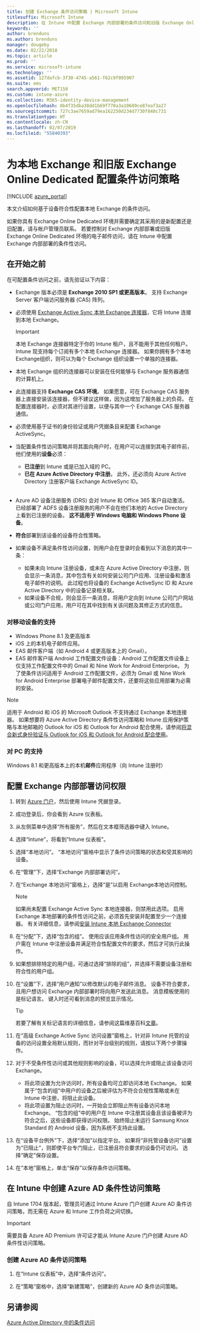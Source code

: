 ```yaml
---
title: 创建 Exchange 条件访问策略 | Microsoft Intune
titlesuffix: Microsoft Intune
description: 在 Intune 中配置 Exchange 内部部署的条件访问和旧版 Exchange Online Dedicated。
keywords: ''
author: brenduns
ms.author: brenduns
manager: dougeby
ms.date: 02/22/2018
ms.topic: article
ms.prod: ''
ms.service: microsoft-intune
ms.technology: ''
ms.assetid: 127dafcb-3f30-4745-a561-f62c9f095907
ms.suite: ems
search.appverid: MET150
ms.custom: intune-azure
ms.collection: M365-identity-device-management
ms.openlocfilehash: 8b4f35dba38dd1b69f770a3a10689ce87eaf3a27
ms.sourcegitcommit: 727c3ae7659ad79ea162250d234d7730f840c731
ms.translationtype: HT
ms.contentlocale: zh-CN
ms.lasthandoff: 02/07/2019
ms.locfileid: "55840393"
---
```

# <a name="create-a-conditional-access-policy-for-exchange-on-premises-and-legacy-exchange-online-dedicated"></a>为本地 Exchange 和旧版 Exchange Online Dedicated 配置条件访问策略

[!INCLUDE [azure_portal](./includes/azure_portal.md)]

本文介绍如何基于设备符合性配置本地 Exchange 的条件访问。

如果你具有 Exchange Online Dedicated 环境并需要确定其采用的是新配置还是旧配置，请与帐户管理员联系。 若要控制对 Exchange 内部部署或旧版 Exchange Online Dedicated 环境的电子邮件访问，请在 Intune 中配置 Exchange 内部部署的条件性访问。

## <a name="before-you-begin"></a>在开始之前

在可配置条件访问之前，请先验证以下内容：

- Exchange 版本必须是 **Exchange 2010 SP1 或更高版本**。 支持 Exchange Server 客户端访问服务器 (CAS) 阵列。

- 必须使用 [Exchange Active Sync 本地 Exchange 连接器](exchange-connector-install.md)，它将 Intune 连接到本地 Exchange。

    >[!IMPORTANT]
    >本地 Exchange 连接器特定于你的 Intune 租户，且不能用于其他任何租户。 Intune 现支持每个订阅有多个本地 Exchange 连接器。 如果你拥有多个本地Exchange组织，则可以为每个 Exchange 组织设置一个单独的连接器。

- 本地 Exchange 组织的连接器可以安装在任何能够与 Exchange 服务器通信的计算机上。

- 此连接器支持 **Exchange CAS 环境**。 如果愿意，可在 Exchange CAS 服务器上直接安装该连接器，但不建议这样做，因为这增加了服务器上的负荷。 在配置连接器时，必须对其进行设置，以便与其中一个 Exchange CAS 服务器通信。

- 必须使用基于证书的身份验证或用户凭据条目来配置 Exchange ActiveSync。

- 当配置条件性访问策略并将其面向用户时，在用户可以连接到其电子邮件前，他们使用的**设备**必须：
    - **已注册**到 Intune 或是已加入域的 PC。
    - **已在 Azure Active Directory 中注册**。 此外，还必须向 Azure Active Directory 注册客户端 Exchange ActiveSync ID。
<br></br>
- Azure AD 设备注册服务 (DRS) 会对 Intune 和 Office 365 客户自动激活。 已经部署了 ADFS 设备注册服务的用户不会在他们本地的 Active Directory 上看到已注册的设备。 **这不适用于 Windows 电脑和 Windows Phone 设备**。

- **符合**部署到该设备的设备符合性策略。

- 如果设备不满足条件性访问设置，则用户会在登录时会看到以下消息的其中一条：
    - 如果未向 Intune 注册设备，或未在 Azure Active Directory 中注册，则会显示一条消息，其中包含有关如何安装公司门户应用、注册设备和激活电子邮件的说明。 此过程也将设备的 Exchange ActiveSync ID 和 Azure Active Directory 中的设备记录相关联。
    - 如果设备不合规，则会显示一条消息，将用户定向到 Intune 公司门户网站或公司门户应用，用户可在其中找到有关该问题及其修正方式的信息。

### <a name="support-for-mobile-devices"></a>对移动设备的支持

- Windows Phone 8.1 及更高版本
- iOS 上的本机电子邮件应用。
- EAS 邮件客户端（如 Android 4 或更高版本上的 Gmail）。
- EAS 邮件客户端 Android 工作配置文件设备：Android 工作配置文件设备上仅支持工作配置文件中的 Gmail 和 Nine Work for Android Enterprise。 为了使条件访问适用于 Android 工作配置文件，必须为 Gmail 或 Nine Work for Android Enterprise 部署电子邮件配置文件，还要将这些应用部署为必需的安装。

> [!NOTE]
> 适用于 Android 和 iOS 的 Microsoft Outlook 不支持通过 Exchange 本地连接器。 如果想要将 Azure Active Directory 条件性访问策略和 Intune 应用保护策略与本地邮箱的 Outlook for iOS 和 Outlook for Android 配合使用，请参阅[将混合新式身份验证与 Outlook for iOS 和 Outlook for Android 配合使用](https://docs.microsoft.com/Exchange/clients/outlook-for-ios-and-android/use-hybrid-modern-auth)。 

### <a name="support-for-pcs"></a>对 PC 的支持

Windows 8.1 和更高版本上的本机**邮件**应用程序（向 Intune 注册时）


## <a name="configure-exchange-on-premises-access"></a>配置 Exchange 内部部署访问权限

1. 转到 [Azure 门户](https://portal.azure.com/)，然后使用 Intune 凭据登录。

1. 成功登录后，你会看到 Azure 仪表板。

1. 从左侧菜单中选择“所有服务”，然后在文本框筛选器中键入 Intune。

1. 选择“Intune”，将看到“Intune 仪表板”。

1. 选择“本地访问”。 “本地访问”窗格中显示了条件访问策略的状态和受其影响的设备。

1. 在“管理”下，选择“Exchange 内部部署访问”。

1. 在“Exchange 本地访问”窗格上，选择“是”以启用 Exchange本地访问控制。

    > [!NOTE]
    > 如果尚未配置 Exchange Active Sync 本地连接器，则禁用此选项。  启用 Exchange 本地部署的条件性访问之前，必须首先安装并配置至少一个连接器。 有关详细信息，请参阅[安装 Intune 本地 Exchange Connector](exchange-connector-install.md)

1. 在“分配”下，选择“包含的组”。  使用应该应用条件性访问的安全用户组。 用户需在 Intune 中注册设备并满足符合性配置文件的要求，然后才可执行此操作。

1. 如果想排除特定的用户组，可通过选择“排除的组”，并选择不需要设备注册和符合性的用户组。

1. 在“设置”下，选择“用户通知”以修改默认的电子邮件消息。 设备不符合要求，且用户想访问 Exchange 内部部署时将向用户发送此消息。 消息模板使用的是标记语言。  键入时还可看到消息的预览显示情况。
    > [!TIP]
    > 若要了解有关标记语言的详细信息，请参阅这篇维基百科[文章](https://en.wikipedia.org/wiki/Markup_language)。

1. 在“高级 Exchange Active Sync 访问设置”窗格上，针对非 Intune 托管的设备的访问设置全局默认规则，而针对平台级别的规则，请按以下两个步骤操作。

1. 对于不受条件性访问或其他规则影响的设备，可以选择允许或阻止该设备访问 Exchange。

   - 将此项设置为允许访问时，所有设备均可立即访问本地 Exchange。  如果属于“包含的组”中用户的设备之后被评估为不符合合规性策略或未在 Intune 中注册，将阻止此设备。
   - 将此项设置为阻止访问时，一开始会立即阻止所有设备访问本地 Exchange。  “包含的组”中的用户在 Intune 中注册其设备且该设备被评为符合之后，这些设备即获得访问权限。 始终阻止未运行 Samsung Knox Standard 的 Android 设备，因为系统不支持此设置。

1. 在“设备平台例外”下，选择“添加”以指定平台。 如果将“非托管设备访问”设置为“已阻止”，则即使平台专门阻止，已注册且符合要求的设备仍可访问。 选择“确定”保存设置。

1. 在“本地”窗格上，单击“保存”以保存条件访问策略。

## <a name="create-azure-ad-conditional-access-policies-in-intune"></a>在 Intune 中创建 Azure AD 条件性访问策略

自 Intune 1704 版本起，管理员可通过 Intune Azure 门户创建 Azure AD 条件访问策略，而无需在 Azure 和 Intune 工作负荷之间切换。

> [!IMPORTANT]
> 需要具备 Azure AD Premium 许可证才能从 Intune Azure 门户创建 Azure AD 条件性访问策略。

### <a name="to-create-azure-ad-conditional-access-policy"></a>创建 Azure AD 条件访问策略

1. 在“Intune 仪表板”中，选择“条件访问”。

2. 在“策略”窗格中，选择“新建策略”，创建新的 Azure AD 条件访问策略。

## <a name="see-also"></a>另请参阅

[Azure Active Directory 中的条件访问](https://docs.microsoft.com/azure/active-directory/active-directory-conditional-access)

